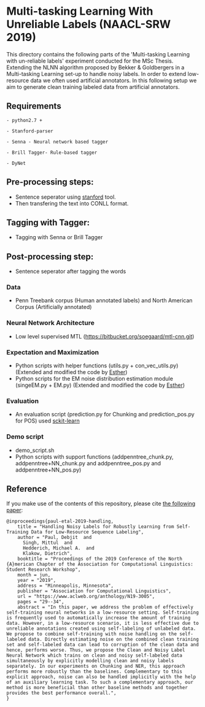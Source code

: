 
# Multi-tasking Learning With Unreliable Labels (NAACL-SRW 2019)
This directory contains the following parts of the 'Multi-tasking Learning with un-reliable labels' experiment conducted for the MSc Thesis.
Extending the NLNN algorithm proposed by Bekker & Goldbergers in a Multi-tasking Learning set-up to handle noisy labels. 
In order to extend low-resource data we often used artificial annotators.
In this following setup we aim to generate clean training labeled data from artificial annotators. 

## Requirements 
~~~~
- python2.7 +

- Stanford-parser

- Senna - Neural network based tagger

- Brill Tagger- Rule-based tagger

- DyNet 
~~~~
## Pre-processing steps: 
- Sentence seperator using [stanford](https://nlp.stanford.edu/software/tokenizer.shtml) tool.  
- Then transfering the text into CONLL format.

## Tagging with Tagger:
- Tagging with Senna or Brill Tagger

## Post-processing step: 
- Sentence seperator after tagging the words  

### Data 
- Penn Treebank corpus (Human annotated labels) and North American Corpus (Artificially annotated)

### Neural Network Architecture 
- Low level supervised MTL (https://bitbucket.org/soegaard/mtl-cnn.git)

### Expectation and Maximization

- Python scripts with helper functions (utils.py + con_vec_utils.py) (Extended and modified the code by [Esther](https://github.com/EstherMaria/NoisyLabelNeuralNetwork))
- Python scripts for the EM noise distribution estimation module (singeEM.py + EM.py) (Extended and modified the code by [Esther](https://github.com/EstherMaria/NoisyLabelNeuralNetwork))

### Evaluation

- An evaluation script (prediction.py for Chunking and prediction_pos.py for POS) used [sckit-learn](http://scikit-learn.org/)

### Demo script

- demo_script.sh
- Python scripts with support functions (addpenntree\_chunk.py, addpenntree+NN\_chunk.py and addpenntree\_pos.py and addpenntree+NN\_pos.py) 

## Reference

If you make use of the contents of this repository, please cite [the following paper](https://arxiv.org/abs/1904.00676):

```
@inproceedings{paul-etal-2019-handling,
    title = "Handling Noisy Labels for Robustly Learning from Self-Training Data for Low-Resource Sequence Labeling",
    author = "Paul, Debjit  and
      Singh, Mittul  and
      Hedderich, Michael A.  and
      Klakow, Dietrich",
    booktitle = "Proceedings of the 2019 Conference of the North {A}merican Chapter of the Association for Computational Linguistics: Student Research Workshop",
    month = jun,
    year = "2019",
    address = "Minneapolis, Minnesota",
    publisher = "Association for Computational Linguistics",
    url = "https://www.aclweb.org/anthology/N19-3005",
    pages = "29--34",
    abstract = "In this paper, we address the problem of effectively self-training neural networks in a low-resource setting. Self-training is frequently used to automatically increase the amount of training data. However, in a low-resource scenario, it is less effective due to unreliable annotations created using self-labeling of unlabeled data. We propose to combine self-training with noise handling on the self-labeled data. Directly estimating noise on the combined clean training set and self-labeled data can lead to corruption of the clean data and hence, performs worse. Thus, we propose the Clean and Noisy Label Neural Network which trains on clean and noisy self-labeled data simultaneously by explicitly modelling clean and noisy labels separately. In our experiments on Chunking and NER, this approach performs more robustly than the baselines. Complementary to this explicit approach, noise can also be handled implicitly with the help of an auxiliary learning task. To such a complementary approach, our method is more beneficial than other baseline methods and together provides the best performance overall.",
}


